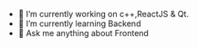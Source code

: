- 🔭 I’m currently working on c++,ReactJS & Qt.
- 🌱 I’m currently learning Backend
- 💬 Ask me anything about Frontend

